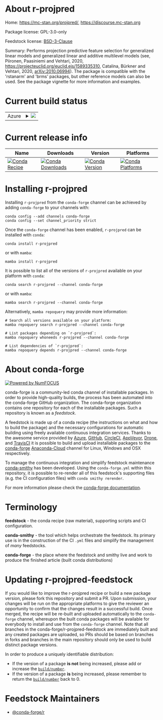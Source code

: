About r-projpred
================

Home: https://mc-stan.org/projpred/, https://discourse.mc-stan.org

Package license: GPL-3.0-only

Feedstock license: [BSD-3-Clause](https://github.com/conda-forge/r-projpred-feedstock/blob/main/LICENSE.txt)

Summary: Performs projection predictive feature selection for generalized linear models and generalized linear and additive multilevel models (see, Piironen, Paasiniemi and Vehtari, 2020, <https://projecteuclid.org/euclid.ejs/1589335310>, Catalina, Bürkner and Vehtari, 2020, <arXiv:2010.06994>). The package is compatible with the 'rstanarm' and 'brms' packages, but other reference models can also be used. See the package vignette for more information and examples.

Current build status
====================


<table>
    
  <tr>
    <td>Azure</td>
    <td>
      <details>
        <summary>
          <a href="https://dev.azure.com/conda-forge/feedstock-builds/_build/latest?definitionId=11066&branchName=main">
            <img src="https://dev.azure.com/conda-forge/feedstock-builds/_apis/build/status/r-projpred-feedstock?branchName=main">
          </a>
        </summary>
        <table>
          <thead><tr><th>Variant</th><th>Status</th></tr></thead>
          <tbody><tr>
              <td>linux_64_r_base4.0</td>
              <td>
                <a href="https://dev.azure.com/conda-forge/feedstock-builds/_build/latest?definitionId=11066&branchName=main">
                  <img src="https://dev.azure.com/conda-forge/feedstock-builds/_apis/build/status/r-projpred-feedstock?branchName=main&jobName=linux&configuration=linux_64_r_base4.0" alt="variant">
                </a>
              </td>
            </tr><tr>
              <td>linux_64_r_base4.1</td>
              <td>
                <a href="https://dev.azure.com/conda-forge/feedstock-builds/_build/latest?definitionId=11066&branchName=main">
                  <img src="https://dev.azure.com/conda-forge/feedstock-builds/_apis/build/status/r-projpred-feedstock?branchName=main&jobName=linux&configuration=linux_64_r_base4.1" alt="variant">
                </a>
              </td>
            </tr><tr>
              <td>osx_64_r_base4.0</td>
              <td>
                <a href="https://dev.azure.com/conda-forge/feedstock-builds/_build/latest?definitionId=11066&branchName=main">
                  <img src="https://dev.azure.com/conda-forge/feedstock-builds/_apis/build/status/r-projpred-feedstock?branchName=main&jobName=osx&configuration=osx_64_r_base4.0" alt="variant">
                </a>
              </td>
            </tr><tr>
              <td>osx_64_r_base4.1</td>
              <td>
                <a href="https://dev.azure.com/conda-forge/feedstock-builds/_build/latest?definitionId=11066&branchName=main">
                  <img src="https://dev.azure.com/conda-forge/feedstock-builds/_apis/build/status/r-projpred-feedstock?branchName=main&jobName=osx&configuration=osx_64_r_base4.1" alt="variant">
                </a>
              </td>
            </tr><tr>
              <td>win_64_r_base4.0</td>
              <td>
                <a href="https://dev.azure.com/conda-forge/feedstock-builds/_build/latest?definitionId=11066&branchName=main">
                  <img src="https://dev.azure.com/conda-forge/feedstock-builds/_apis/build/status/r-projpred-feedstock?branchName=main&jobName=win&configuration=win_64_r_base4.0" alt="variant">
                </a>
              </td>
            </tr><tr>
              <td>win_64_r_base4.1</td>
              <td>
                <a href="https://dev.azure.com/conda-forge/feedstock-builds/_build/latest?definitionId=11066&branchName=main">
                  <img src="https://dev.azure.com/conda-forge/feedstock-builds/_apis/build/status/r-projpred-feedstock?branchName=main&jobName=win&configuration=win_64_r_base4.1" alt="variant">
                </a>
              </td>
            </tr>
          </tbody>
        </table>
      </details>
    </td>
  </tr>
</table>

Current release info
====================

| Name | Downloads | Version | Platforms |
| --- | --- | --- | --- |
| [![Conda Recipe](https://img.shields.io/badge/recipe-r--projpred-green.svg)](https://anaconda.org/conda-forge/r-projpred) | [![Conda Downloads](https://img.shields.io/conda/dn/conda-forge/r-projpred.svg)](https://anaconda.org/conda-forge/r-projpred) | [![Conda Version](https://img.shields.io/conda/vn/conda-forge/r-projpred.svg)](https://anaconda.org/conda-forge/r-projpred) | [![Conda Platforms](https://img.shields.io/conda/pn/conda-forge/r-projpred.svg)](https://anaconda.org/conda-forge/r-projpred) |

Installing r-projpred
=====================

Installing `r-projpred` from the `conda-forge` channel can be achieved by adding `conda-forge` to your channels with:

```
conda config --add channels conda-forge
conda config --set channel_priority strict
```

Once the `conda-forge` channel has been enabled, `r-projpred` can be installed with `conda`:

```
conda install r-projpred
```

or with `mamba`:

```
mamba install r-projpred
```

It is possible to list all of the versions of `r-projpred` available on your platform with `conda`:

```
conda search r-projpred --channel conda-forge
```

or with `mamba`:

```
mamba search r-projpred --channel conda-forge
```

Alternatively, `mamba repoquery` may provide more information:

```
# Search all versions available on your platform:
mamba repoquery search r-projpred --channel conda-forge

# List packages depending on `r-projpred`:
mamba repoquery whoneeds r-projpred --channel conda-forge

# List dependencies of `r-projpred`:
mamba repoquery depends r-projpred --channel conda-forge
```


About conda-forge
=================

[![Powered by
NumFOCUS](https://img.shields.io/badge/powered%20by-NumFOCUS-orange.svg?style=flat&colorA=E1523D&colorB=007D8A)](https://numfocus.org)

conda-forge is a community-led conda channel of installable packages.
In order to provide high-quality builds, the process has been automated into the
conda-forge GitHub organization. The conda-forge organization contains one repository
for each of the installable packages. Such a repository is known as a *feedstock*.

A feedstock is made up of a conda recipe (the instructions on what and how to build
the package) and the necessary configurations for automatic building using freely
available continuous integration services. Thanks to the awesome service provided by
[Azure](https://azure.microsoft.com/en-us/services/devops/), [GitHub](https://github.com/),
[CircleCI](https://circleci.com/), [AppVeyor](https://www.appveyor.com/),
[Drone](https://cloud.drone.io/welcome), and [TravisCI](https://travis-ci.com/)
it is possible to build and upload installable packages to the
[conda-forge](https://anaconda.org/conda-forge) [Anaconda-Cloud](https://anaconda.org/)
channel for Linux, Windows and OSX respectively.

To manage the continuous integration and simplify feedstock maintenance
[conda-smithy](https://github.com/conda-forge/conda-smithy) has been developed.
Using the ``conda-forge.yml`` within this repository, it is possible to re-render all of
this feedstock's supporting files (e.g. the CI configuration files) with ``conda smithy rerender``.

For more information please check the [conda-forge documentation](https://conda-forge.org/docs/).

Terminology
===========

**feedstock** - the conda recipe (raw material), supporting scripts and CI configuration.

**conda-smithy** - the tool which helps orchestrate the feedstock.
                   Its primary use is in the construction of the CI ``.yml`` files
                   and simplify the management of *many* feedstocks.

**conda-forge** - the place where the feedstock and smithy live and work to
                  produce the finished article (built conda distributions)


Updating r-projpred-feedstock
=============================

If you would like to improve the r-projpred recipe or build a new
package version, please fork this repository and submit a PR. Upon submission,
your changes will be run on the appropriate platforms to give the reviewer an
opportunity to confirm that the changes result in a successful build. Once
merged, the recipe will be re-built and uploaded automatically to the
`conda-forge` channel, whereupon the built conda packages will be available for
everybody to install and use from the `conda-forge` channel.
Note that all branches in the conda-forge/r-projpred-feedstock are
immediately built and any created packages are uploaded, so PRs should be based
on branches in forks and branches in the main repository should only be used to
build distinct package versions.

In order to produce a uniquely identifiable distribution:
 * If the version of a package **is not** being increased, please add or increase
   the [``build/number``](https://docs.conda.io/projects/conda-build/en/latest/resources/define-metadata.html#build-number-and-string).
 * If the version of a package **is** being increased, please remember to return
   the [``build/number``](https://docs.conda.io/projects/conda-build/en/latest/resources/define-metadata.html#build-number-and-string)
   back to 0.

Feedstock Maintainers
=====================

* [@conda-forge/r](https://github.com/conda-forge/r/)

